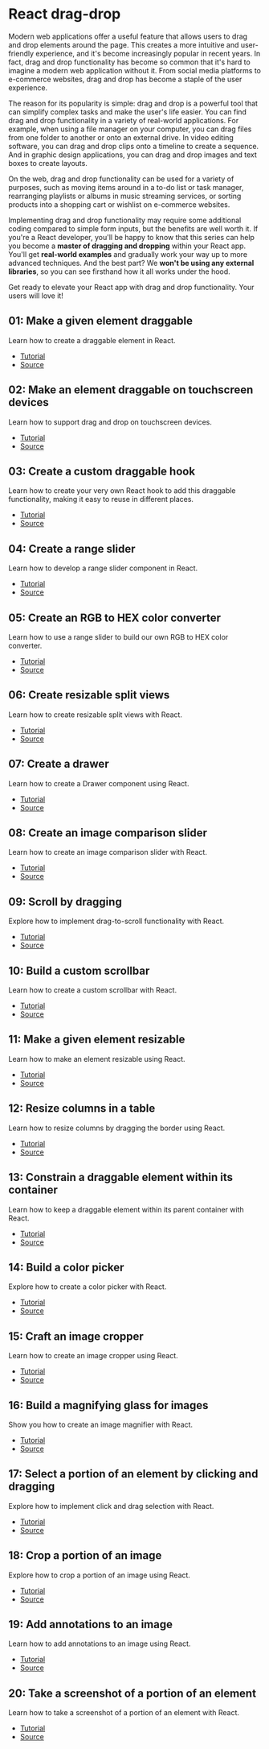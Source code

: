 # React drag-drop

Modern web applications offer a useful feature that allows users to drag and drop elements around the page. This creates a more intuitive and user-friendly experience, and it's become increasingly popular in recent years. In fact, drag and drop functionality has become so common that it's hard to imagine a modern web application without it. From social media platforms to e-commerce websites, drag and drop has become a staple of the user experience.

The reason for its popularity is simple: drag and drop is a powerful tool that can simplify complex tasks and make the user's life easier. You can find drag and drop functionality in a variety of real-world applications. For example, when using a file manager on your computer, you can drag files from one folder to another or onto an external drive. In video editing software, you can drag and drop clips onto a timeline to create a sequence. And in graphic design applications, you can drag and drop images and text boxes to create layouts.

On the web, drag and drop functionality can be used for a variety of purposes, such as moving items around in a to-do list or task manager, rearranging playlists or albums in music streaming services, or sorting products into a shopping cart or wishlist on e-commerce websites.

Implementing drag and drop functionality may require some additional coding compared to simple form inputs, but the benefits are well worth it. If you're a React developer, you'll be happy to know that this series can help you become a **master of dragging and dropping** within your React app. You'll get **real-world examples** and gradually work your way up to more advanced techniques. And the best part? We **won't be using any external libraries**, so you can see firsthand how it all works under the hood.

Get ready to elevate your React app with drag and drop functionality. Your users will love it!

## 01: Make a given element draggable

Learn how to create a draggable element in React.

-   [Tutorial](https://phuoc.ng/collection/react-drag-drop/make-a-given-element-draggable/)
-   [Source](/01-make-a-given-element-draggable)

## 02: Make an element draggable on touchscreen devices

Learn how to support drag and drop on touchscreen devices.

-   [Tutorial](https://phuoc.ng/collection/react-drag-drop/make-an-element-draggable-on-touchscreen-devices/)
-   [Source](/02-make-an-element-draggable-on-touchscreen-devices)

## 03: Create a custom draggable hook

Learn how to create your very own React hook to add this draggable functionality, making it easy to reuse in different places.

-   [Tutorial](https://phuoc.ng/collection/react-drag-drop/create-a-custom-draggable-hook/)
-   [Source](/03-create-a-custom-draggable-hook)

## 04: Create a range slider

Learn how to develop a range slider component in React.

-   [Tutorial](https://phuoc.ng/collection/react-drag-drop/create-a-range-slider/)
-   [Source](/04-create-a-range-slider)

## 05: Create an RGB to HEX color converter

Learn how to use a range slider to build our own RGB to HEX color converter.

-   [Tutorial](https://phuoc.ng/collection/react-drag-drop/create-an-rgb-to-hex-color-converter/)
-   [Source](/05-create-an-rgb-to-hex-color-converter)

## 06: Create resizable split views

Learn how to create resizable split views with React.

-   [Tutorial](https://phuoc.ng/collection/react-drag-drop/create-resizable-split-views/)
-   [Source](/06-create-resizable-split-views)

## 07: Create a drawer

Learn how to create a Drawer component using React.

-   [Tutorial](https://phuoc.ng/collection/react-drag-drop/create-a-drawer/)
-   [Source](/07-create-a-drawer)

## 08: Create an image comparison slider

Learn how to create an image comparison slider with React.

-   [Tutorial](https://phuoc.ng/collection/react-drag-drop/create-an-image-comparison-slider/)
-   [Source](/08-create-an-image-comparison-slider)

## 09: Scroll by dragging

Explore how to implement drag-to-scroll functionality with React.

-   [Tutorial](https://phuoc.ng/collection/react-drag-drop/scroll-by-dragging/)
-   [Source](/09-scroll-by-dragging)

## 10: Build a custom scrollbar

Learn how to create a custom scrollbar with React.

-   [Tutorial](https://phuoc.ng/collection/react-drag-drop/build-a-custom-scrollbar/)
-   [Source](/10-build-a-custom-scrollbar)

## 11: Make a given element resizable

Learn how to make an element resizable using React.

-   [Tutorial](https://phuoc.ng/collection/react-drag-drop/make-a-given-element-resizable/)
-   [Source](/11-make-a-given-element-resizable)

## 12: Resize columns in a table

Learn how to resize columns by dragging the border using React.

-   [Tutorial](https://phuoc.ng/collection/react-drag-drop/resize-columns-in-a-table/)
-   [Source](/12-resize-columns-in-a-table)

## 13: Constrain a draggable element within its container

Learn how to keep a draggable element within its parent container with React.

-   [Tutorial](https://phuoc.ng/collection/react-drag-drop/constrain-a-draggable-element-within-its-container/)
-   [Source](/13-constrain-a-draggable-element-within-its-container)

## 14: Build a color picker

Explore how to create a color picker with React.

-   [Tutorial](https://phuoc.ng/collection/react-drag-drop/build-a-color-picker/)
-   [Source](/14-build-a-color-picker)

## 15: Craft an image cropper

Learn how to create an image cropper using React.

-   [Tutorial](https://phuoc.ng/collection/react-drag-drop/craft-an-image-cropper/)
-   [Source](/15-craft-an-image-cropper)

## 16: Build a magnifying glass for images

Show you how to create an image magnifier with React.

-   [Tutorial](https://phuoc.ng/collection/react-drag-drop/build-a-magnifying-glass-for-images/)
-   [Source](/16-build-a-magnifying-glass-for-images)

## 17: Select a portion of an element by clicking and dragging

Explore how to implement click and drag selection with React.

-   [Tutorial](https://phuoc.ng/collection/react-drag-drop/select-a-portion-of-an-element-by-clicking-and-dragging/)
-   [Source](/17-select-a-portion-of-an-element-by-clicking-and-dragging)

## 18: Crop a portion of an image

Explore how to crop a portion of an image using React.

-   [Tutorial](https://phuoc.ng/collection/react-drag-drop/crop-a-portion-of-an-image/)
-   [Source](/18-crop-a-portion-of-an-image)

## 19: Add annotations to an image

Learn how to add annotations to an image using React.

-   [Tutorial](https://phuoc.ng/collection/react-drag-drop/add-annotations-to-an-image/)
-   [Source](/19-add-annotations-to-an-image)

## 20: Take a screenshot of a portion of an element

Learn how to take a screenshot of a portion of an element with React.

-   [Tutorial](https://phuoc.ng/collection/react-drag-drop/take-a-screenshot-of-a-portion-of-an-element/)
-   [Source](/20-take-a-screenshot-of-a-portion-of-an-element)
